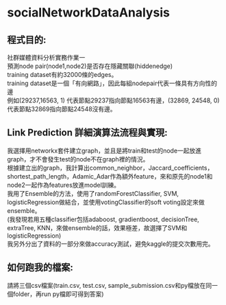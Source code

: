 # socialNetworkDataAnalysis

## 程式目的:
社群媒體資料分析實務作業一  
預測node pair(node1,node2)是否存在隱藏關聯(hiddenedge)  
training dataset有約32000條的edges。  
training dataset是一個「有向網路」，因此每組nodepair代表一條具有方向性的邊  
例如(29237,16563, 1) 代表節點29237指向節點16563有邊，(32869, 24548, 0) 代表節點32869指向節點24548沒有邊。

## Link Prediction 詳細演算法流程與實現:  
我選擇用networkx套件建立graph，並且是將train和test的node一起放進graph，才不會發生test的node不在graph裡的情況。  
根據建立出的graph，我計算出common_neighbor，Jaccard_coefficients，shortest_path_length，Adamic_Adar作為額外feature，來和原先的node1和node2一起作為features放進model訓練。  
我用了Ensemble的方法，使用了randomForestClassifier, SVM, logisticRegression做結合，並使用votingClassifier的soft voting設定來做ensemble。  
(我發現若用五種classifier包括adaboost, gradientboost, decisionTree, extraTree, KNN，來做ensemble的話，效果極差，故選擇了SVM和logisticRegression)  
我另外分出了資料的一部分來做accuracy測試，避免kaggle的提交次數用完。  

## 如何跑我的檔案:  
請將三個csv檔案(train.csv, test.csv, sample_submission.csv和py檔放在同一個folder，再run py檔即可得到答案)

